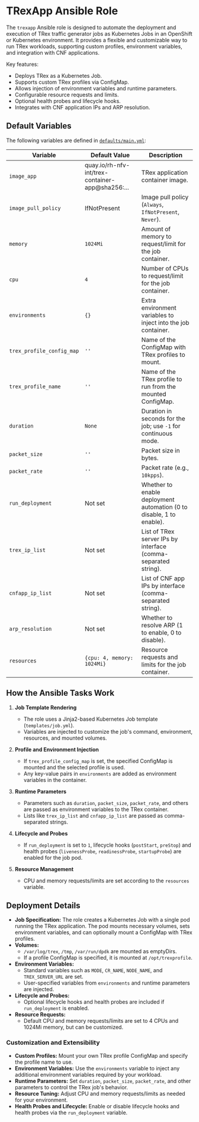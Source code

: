 # TRexApp Ansible Role

The `trexapp` Ansible role is designed to automate the deployment and execution of TRex traffic generator jobs as Kubernetes Jobs in an OpenShift or Kubernetes environment. It provides a flexible and customizable way to run TRex workloads, supporting custom profiles, environment variables, and integration with CNF applications.

Key features:

- Deploys TRex as a Kubernetes Job.
- Supports custom TRex profiles via ConfigMap.
- Allows injection of environment variables and runtime parameters.
- Configurable resource requests and limits.
- Optional health probes and lifecycle hooks.
- Integrates with CNF application IPs and ARP resolution.

## Default Variables

The following variables are defined in [`defaults/main.yml`](defaults/main.yml):

| Variable                  | Default Value                                                                 | Description                                                                                   |
|---------------------------|-------------------------------------------------------------------------------|-----------------------------------------------------------------------------------------------|
| `image_app`               | quay.io/rh-nfv-int/trex-container-app@sha256:...                             | TRex application container image.                                                             |
| `image_pull_policy`       | IfNotPresent                                                                  | Image pull policy (`Always`, `IfNotPresent`, `Never`).                                        |
| `memory`                  | `1024Mi`                                                                       | Amount of memory to request/limit for the job container.                                      |
| `cpu`                     | `4`                                                                            | Number of CPUs to request/limit for the job container.                                        |
| `environments`            | `{}`                                                                          | Extra environment variables to inject into the job container.                                  |
| `trex_profile_config_map` | `''`                                                                          | Name of the ConfigMap with TRex profiles to mount.                                            |
| `trex_profile_name`       | `''`                                                                          | Name of the TRex profile to run from the mounted ConfigMap.                                   |
| `duration`                | `None`                                                                        | Duration in seconds for the job; use `-1` for continuous mode.                                |
| `packet_size`             | `''`                                                                          | Packet size in bytes.                                                                         |
| `packet_rate`             | `''`                                                                          | Packet rate (e.g., `10kpps`).                                                                 |
| `run_deployment`          | Not set                                                                       | Whether to enable deployment automation (0 to disable, 1 to enable).                          |
| `trex_ip_list`            | Not set                                                                       | List of TRex server IPs by interface (comma-separated string).                                |
| `cnfapp_ip_list`          | Not set                                                                       | List of CNF app IPs by interface (comma-separated string).                                    |
| `arp_resolution`          | Not set                                                                       | Whether to resolve ARP (1 to enable, 0 to disable).                                           |
| `resources`               | `{cpu: 4, memory: 1024Mi}`                                                    | Resource requests and limits for the job container.                                           |

## How the Ansible Tasks Work

1. **Job Template Rendering**
   - The role uses a Jinja2-based Kubernetes Job template (`templates/job.yml`).
   - Variables are injected to customize the job's command, environment, resources, and mounted volumes.

2. **Profile and Environment Injection**
   - If `trex_profile_config_map` is set, the specified ConfigMap is mounted and the selected profile is used.
   - Any key-value pairs in `environments` are added as environment variables in the container.

3. **Runtime Parameters**
   - Parameters such as `duration`, `packet_size`, `packet_rate`, and others are passed as environment variables to the TRex container.
   - Lists like `trex_ip_list` and `cnfapp_ip_list` are passed as comma-separated strings.

4. **Lifecycle and Probes**
   - If `run_deployment` is set to `1`, lifecycle hooks (`postStart`, `preStop`) and health probes (`livenessProbe`, `readinessProbe`, `startupProbe`) are enabled for the job pod.

5. **Resource Management**
   - CPU and memory requests/limits are set according to the `resources` variable.

## Deployment Details

- **Job Specification:** The role creates a Kubernetes Job with a single pod running the TRex application. The pod mounts necessary volumes, sets environment variables, and can optionally mount a ConfigMap with TRex profiles.
- **Volumes:**  
  - `/var/log/trex`, `/tmp`, `/var/run/dpdk` are mounted as emptyDirs.
  - If a profile ConfigMap is specified, it is mounted at `/opt/trexprofile`.
- **Environment Variables:**  
  - Standard variables such as `MODE`, `CR_NAME`, `NODE_NAME`, and `TREX_SERVER_URL` are set.
  - User-specified variables from `environments` and runtime parameters are injected.
- **Lifecycle and Probes:**  
  - Optional lifecycle hooks and health probes are included if `run_deployment` is enabled.
- **Resource Requests:**  
  - Default CPU and memory requests/limits are set to 4 CPUs and 1024Mi memory, but can be customized.

### Customization and Extensibility

- **Custom Profiles:** Mount your own TRex profile ConfigMap and specify the profile name to use.
- **Environment Variables:** Use the `environments` variable to inject any additional environment variables required by your workload.
- **Runtime Parameters:** Set `duration`, `packet_size`, `packet_rate`, and other parameters to control the TRex job's behavior.
- **Resource Tuning:** Adjust CPU and memory requests/limits as needed for your environment.
- **Health Probes and Lifecycle:** Enable or disable lifecycle hooks and health probes via the `run_deployment` variable.
